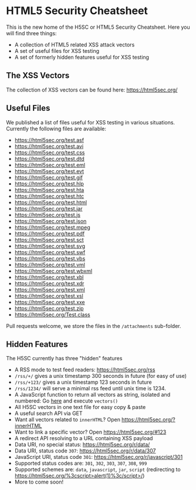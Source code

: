 HTML5 Security Cheatsheet
====

This is the new home of the H5SC or HTML5 Security Cheatsheet. Here you will find three things:

 * A collection of HTML5 related XSS attack vectors
 * A set of useful files for XSS testing
 * A set of formerly hidden features useful for XSS testing

## The XSS Vectors

The collection of XSS vectors can be found here: https://html5sec.org/

## Useful Files

We published a list of files useful for XSS testing in various situations. Currently the following files are available:

 * https://html5sec.org/test.asf
 * https://html5sec.org/test.avi
 * https://html5sec.org/test.css
 * https://html5sec.org/test.dtd
 * https://html5sec.org/test.eml
 * https://html5sec.org/test.evt
 * https://html5sec.org/test.gif
 * https://html5sec.org/test.hlp
 * https://html5sec.org/test.hta
 * https://html5sec.org/test.htc
 * https://html5sec.org/test.html
 * https://html5sec.org/test.jar
 * https://html5sec.org/test.js
 * https://html5sec.org/test.json
 * https://html5sec.org/test.mpeg
 * https://html5sec.org/test.pdf
 * https://html5sec.org/test.sct
 * https://html5sec.org/test.svg
 * https://html5sec.org/test.swf
 * https://html5sec.org/test.vbs
 * https://html5sec.org/test.vml
 * https://html5sec.org/test.wbxml
 * https://html5sec.org/test.xbl
 * https://html5sec.org/test.xdr
 * https://html5sec.org/test.xml
 * https://html5sec.org/test.xsl
 * https://html5sec.org/test.xxe
 * https://html5sec.org/test.zip
 * https://html5sec.org/Test.class

Pull requests welcome, we store the files in the `/attachments` sub-folder.

## Hidden Features

The H5SC currently has three "hidden" features

 * A RSS mode to test feed readers: https://html5sec.org/rss
  * `/rss/+/` gives a unix timestamp 300 seconds in future (for easy of use)
  * `/rss/+123/` gives a unix timestamp 123 seconds in future
  * `/rss/1234/` will serve a minimal rss feed until unix time is 1234. 
 * A JavaScript function to return all vectors as string, isolated and numbered: Go [here](https://html5sec.org/) and execute `vectors()`
 * All H5SC vectors in one text file for easy copy & paste
 * A useful search API via GET
  * Want all vectors related to `innerHTML`? Open https://html5sec.org/?innerHTML
  * Want to link a specific vector? Open https://html5sec.org/#123
 * A redirect API resolving to a URL containing XSS payload
  *  Data URI, no special status: https://html5sec.org/r/data/
  *  Data URI, status code `307`: https://html5sec.org/r/data/307
  *  JavaScript URI, status code `301`: https://html5sec.org/r/javascript/301
  *  Supported status codes are: `301`, `302`, `303`, `307`, `308`, `999`
  *  Supported schemes are: `data`, `javascript`, `jar`, `script` (redirecting to https://html5sec.org/%3cscript>alert(1)%3c/script>/)
 * More to come soon!
 
